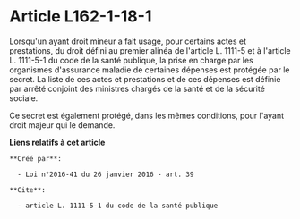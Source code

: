 # Article L162-1-18-1

Lorsqu'un ayant droit mineur a fait usage, pour certains actes et prestations, du droit défini au premier alinéa de l'article
L. 1111-5 et à l'article L. 1111-5-1 du code de la santé publique, la prise en charge par les organismes d'assurance maladie
de certaines dépenses est protégée par le secret. La liste de ces actes et prestations et de ces dépenses est définie par
arrêté conjoint des ministres chargés de la santé et de la sécurité sociale. 

Ce secret est également protégé, dans les mêmes conditions, pour l'ayant droit majeur qui le demande.

**Liens relatifs à cet article**

	**Créé par**:

	  - Loi n°2016-41 du 26 janvier 2016 - art. 39

	**Cite**:

	  - article L. 1111-5-1 du code de la santé publique
